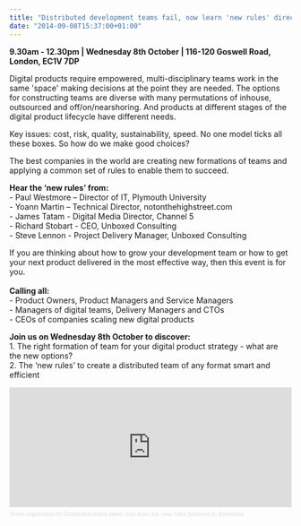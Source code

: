 ```yaml
---
title: "Distributed development teams fail, now learn 'new rules' direct from companies who have created smart, successful and distributed teams"
date: "2014-09-08T15:37:00+01:00"
---
```


<p><b>9.30am - 12.30pm |  Wednesday 8th October  |  116-120 Goswell Road, London, EC1V 7DP</b><br/></p>

<p>Digital products require empowered, multi-disciplinary teams work in the same &#39;space&#39; making decisions at the point they are needed. The options for constructing teams are diverse with many permutations of inhouse, outsourced and off/on/nearshoring. And products at different stages of the digital product lifecycle have different needs. </p>

<p>Key issues: cost, risk, quality, sustainability, speed. No one model ticks all these boxes. So how do we make good choices?</p>

<p>The best companies in the world are creating new formations of teams and applying a common set of rules to enable them to succeed.</p>

<p><b>Hear the ‘new rules’ from:</b><br/>
- Paul Westmore – Director of IT, Plymouth University<br/>
- Yoann Martin – Technical Director, notonthehighstreet.com<br/>
- James Tatam - Digital Media Director, Channel 5<br/>
- Richard Stobart - CEO, Unboxed Consulting<br/>
- Steve Lennon - Project Delivery Manager, Unboxed Consulting<br/></p>

<p>If you are thinking about how to grow your development team or how to get your next product delivered in the most effective way, then this event is for you.<br/>
<br/><b>Calling all:</b><br/>
- Product Owners, Product Managers and Service Managers<br/>
- Managers of digital teams, Delivery Managers and CTOs<br/>
- CEOs of companies scaling new digital products</p>

<p><b>Join us on Wednesday 8th October to discover:</b><br/>
1. The right formation of team for your digital product strategy - what are the new options?<br/>
2. The ‘new rules’ to create a distributed team of any format smart and efficient<br/></p>

<div style="width:100%; text-align:left;" ><iframe  src="https://eventbrite.co.uk/tickets-external?eid=13000405563&amp;ref=etckt" frameborder="0" height="214" width="100%" vspace="0" hspace="0" marginheight="5" marginwidth="5" scrolling="auto" allowtransparency="true"></iframe><div style="font-family:Helvetica, Arial; font-size:10px; padding:5px 0 5px; margin:2px; width:100%; text-align:left;" ><a style="color:#ddd; text-decoration:none;" target="_blank" href="http://www.eventbrite.co.uk/r/etckt">Event registration</a><span style="color:#ddd;"> for </span><a style="color:#ddd; text-decoration:none;" target="_blank" href="https://www.eventbrite.co.uk/e/distributed-teams-failed-now-learn-the-new-rules-tickets-13000405563?ref=etckt">Distributed teams failed, now learn the ‘new rules’</a> <span style="color:#ddd;">powered by</span> <a style="color:#ddd; text-decoration:none;" target="_blank" href="http://www.eventbrite.co.uk?ref=etckt">Eventbrite</a></div></div>
